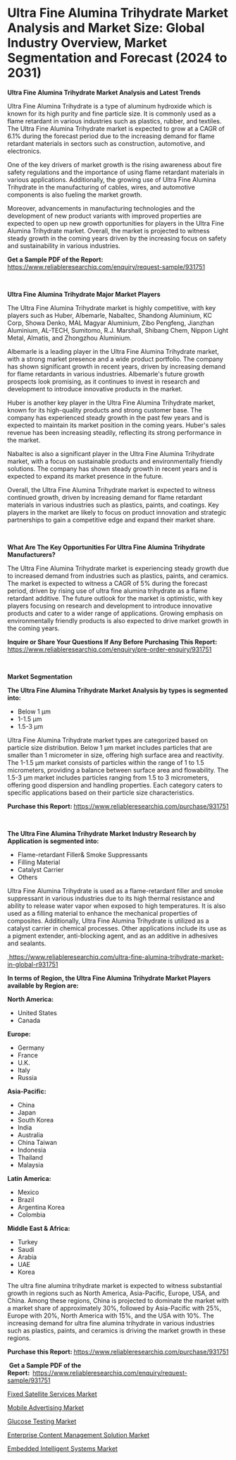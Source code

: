 <p><h1>Ultra Fine Alumina Trihydrate Market Analysis and Market Size: Global Industry Overview, Market Segmentation and Forecast (2024 to 2031)</h1></p><p><strong>Ultra Fine Alumina Trihydrate Market Analysis and Latest Trends</strong></p>
<p><p>Ultra Fine Alumina Trihydrate is a type of aluminum hydroxide which is known for its high purity and fine particle size. It is commonly used as a flame retardant in various industries such as plastics, rubber, and textiles. The Ultra Fine Alumina Trihydrate market is expected to grow at a CAGR of 6.1% during the forecast period due to the increasing demand for flame retardant materials in sectors such as construction, automotive, and electronics.</p><p>One of the key drivers of market growth is the rising awareness about fire safety regulations and the importance of using flame retardant materials in various applications. Additionally, the growing use of Ultra Fine Alumina Trihydrate in the manufacturing of cables, wires, and automotive components is also fueling the market growth.</p><p>Moreover, advancements in manufacturing technologies and the development of new product variants with improved properties are expected to open up new growth opportunities for players in the Ultra Fine Alumina Trihydrate market. Overall, the market is projected to witness steady growth in the coming years driven by the increasing focus on safety and sustainability in various industries.</p></p>
<p><strong>Get a Sample PDF of the Report:&nbsp;</strong> <a href="https://www.reliableresearchiq.com/enquiry/request-sample/931751">https://www.reliableresearchiq.com/enquiry/request-sample/931751</a></p>
<p>&nbsp;</p>
<p><strong>Ultra Fine Alumina Trihydrate Major Market Players</strong></p>
<p><p>The Ultra Fine Alumina Trihydrate market is highly competitive, with key players such as Huber, Albemarle, Nabaltec, Shandong Aluminium, KC Corp, Showa Denko, MAL Magyar Aluminium, Zibo Pengfeng, Jianzhan Aluminium, AL-TECH, Sumitomo, R.J. Marshall, Shibang Chem, Nippon Light Metal, Almatis, and Zhongzhou Aluminium.</p><p>Albemarle is a leading player in the Ultra Fine Alumina Trihydrate market, with a strong market presence and a wide product portfolio. The company has shown significant growth in recent years, driven by increasing demand for flame retardants in various industries. Albemarle's future growth prospects look promising, as it continues to invest in research and development to introduce innovative products in the market.</p><p>Huber is another key player in the Ultra Fine Alumina Trihydrate market, known for its high-quality products and strong customer base. The company has experienced steady growth in the past few years and is expected to maintain its market position in the coming years. Huber's sales revenue has been increasing steadily, reflecting its strong performance in the market.</p><p>Nabaltec is also a significant player in the Ultra Fine Alumina Trihydrate market, with a focus on sustainable products and environmentally friendly solutions. The company has shown steady growth in recent years and is expected to expand its market presence in the future.</p><p>Overall, the Ultra Fine Alumina Trihydrate market is expected to witness continued growth, driven by increasing demand for flame retardant materials in various industries such as plastics, paints, and coatings. Key players in the market are likely to focus on product innovation and strategic partnerships to gain a competitive edge and expand their market share.</p></p>
<p>&nbsp;</p>
<p><strong>What Are The Key Opportunities For Ultra Fine Alumina Trihydrate Manufacturers?</strong></p>
<p><p>The Ultra Fine Alumina Trihydrate market is experiencing steady growth due to increased demand from industries such as plastics, paints, and ceramics. The market is expected to witness a CAGR of 5% during the forecast period, driven by rising use of ultra fine alumina trihydrate as a flame retardant additive. The future outlook for the market is optimistic, with key players focusing on research and development to introduce innovative products and cater to a wider range of applications. Growing emphasis on environmentally friendly products is also expected to drive market growth in the coming years.</p></p>
<p><strong>Inquire or Share Your Questions If Any Before Purchasing This Report:</strong> <a href="https://www.reliableresearchiq.com/enquiry/pre-order-enquiry/931751">https://www.reliableresearchiq.com/enquiry/pre-order-enquiry/931751</a></p>
<p>&nbsp;</p>
<p><strong>Market Segmentation</strong></p>
<p><strong>The Ultra Fine Alumina Trihydrate Market Analysis by types is segmented into:</strong></p>
<p><ul><li>Below 1 μm</li><li>1-1.5 μm</li><li>1.5-3 μm</li></ul></p>
<p><p>Ultra Fine Alumina Trihydrate market types are categorized based on particle size distribution. Below 1 μm market includes particles that are smaller than 1 micrometer in size, offering high surface area and reactivity. The 1-1.5 μm market consists of particles within the range of 1 to 1.5 micrometers, providing a balance between surface area and flowability. The 1.5-3 μm market includes particles ranging from 1.5 to 3 micrometers, offering good dispersion and handling properties. Each category caters to specific applications based on their particle size characteristics.</p></p>
<p><strong>Purchase this Report:&nbsp;</strong><a href="https://www.reliableresearchiq.com/purchase/931751">https://www.reliableresearchiq.com/purchase/931751</a></p>
<p>&nbsp;</p>
<p><strong>The Ultra Fine Alumina Trihydrate Market Industry Research by Application is segmented into:</strong></p>
<p><ul><li>Flame-retardant Filler& Smoke Suppressants</li><li>Filling Material</li><li>Catalyst Carrier</li><li>Others</li></ul></p>
<p><p>Ultra Fine Alumina Trihydrate is used as a flame-retardant filler and smoke suppressant in various industries due to its high thermal resistance and ability to release water vapor when exposed to high temperatures. It is also used as a filling material to enhance the mechanical properties of composites. Additionally, Ultra Fine Alumina Trihydrate is utilized as a catalyst carrier in chemical processes. Other applications include its use as a pigment extender, anti-blocking agent, and as an additive in adhesives and sealants.</p></p>
<p><a href="https://www.reliableresearchiq.com/ultra-fine-alumina-trihydrate-market-in-global-r931751">&nbsp;https://www.reliableresearchiq.com/ultra-fine-alumina-trihydrate-market-in-global-r931751</a></p>
<p><strong>In terms of Region, the Ultra Fine Alumina Trihydrate Market Players available by Region are:</strong></p>
<p>
    <p> <strong> North America: </strong>
        <ul>
            <li>United States</li>
            <li>Canada</li>
        </ul>
        </p> 
    <p> <strong> Europe: </strong>
        <ul>
            <li>Germany</li>
            <li>France</li>
            <li>U.K.</li>
            <li>Italy</li>
            <li>Russia</li>
        </ul>
        </p> 
    <p> <strong> Asia-Pacific: </strong>
        <ul>
            <li>China</li>
            <li>Japan</li>
            <li>South Korea</li>
            <li>India</li>
            <li>Australia</li>
            <li>China Taiwan</li>
            <li>Indonesia</li>
            <li>Thailand</li>
            <li>Malaysia</li>
        </ul>
        </p> 
    <p> <strong> Latin America: </strong>
        <ul>
            <li>Mexico</li>
            <li>Brazil</li>
            <li>Argentina Korea</li>
            <li>Colombia</li>
        </ul>
        </p> 
    <p> <strong> Middle East & Africa: </strong>
        <ul>
            <li>Turkey</li>
            <li>Saudi</li>
            <li>Arabia</li>
            <li>UAE</li>
            <li>Korea</li>
        </ul>
    </p>
    </p>
<p><p>The ultra fine alumina trihydrate market is expected to witness substantial growth in regions such as North America, Asia-Pacific, Europe, USA, and China. Among these regions, China is projected to dominate the market with a market share of approximately 30%, followed by Asia-Pacific with 25%, Europe with 20%, North America with 15%, and the USA with 10%. The increasing demand for ultra fine alumina trihydrate in various industries such as plastics, paints, and ceramics is driving the market growth in these regions.</p></p>
<p><strong>Purchase this Report: </strong><a href="https://www.reliableresearchiq.com/purchase/931751">https://www.reliableresearchiq.com/purchase/931751</a></p>
<p>&nbsp;<strong>Get a Sample PDF of the Report:&nbsp;&nbsp;</strong><a href="https://www.reliableresearchiq.com/enquiry/request-sample/931751">https://www.reliableresearchiq.com/enquiry/request-sample/931751</a></p>
<p><strong></strong></p>
<p><p><a href="https://medium.com/@alexander.bell98078/global-fixed-satellite-services-market-status-2024-2031-and-forecast-by-region-product-end-59448c9d2896">Fixed Satellite Services Market</a></p><p><a href="https://medium.com/@rachel.baile55467/mobile-advertising-market-trends-a-detailed-study-of-its-market-segmentation-and-analyzing-the-4901a49629ed">Mobile Advertising Market</a></p><p><a href="https://medium.com/@jamieurcotte9056df/market-forecast-global-glucose-testing-trends-and-impact-analysis-2024-2031-by-application-6e01e8dc59e4">Glucose Testing Market</a></p><p><a href="https://medium.com/@maria.hardacre7345/enterprise-content-management-solution-market-research-report-market-forecast-and-growth-prospects-df42700dbb25">Enterprise Content Management Solution Market</a></p><p><a href="https://medium.com/@kathleenjacksond65/embedded-intelligent-systems-market-size-growth-trends-statistics-forecasts-2024-2031-8b67cc6eb009">Embedded Intelligent Systems Market</a></p></p>